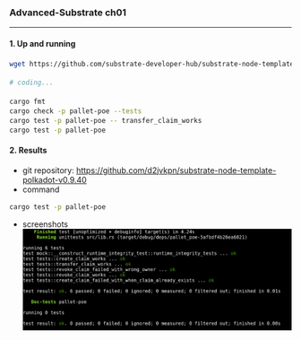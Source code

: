 ### Advanced-Substrate ch01
---

#### 1. Up and running
```bash
wget https://github.com/substrate-developer-hub/substrate-node-template/archive/refs/tags/polkadot-v0.9.40.tar.gz

# coding...

cargo fmt
cargo check -p pallet-poe --tests
cargo test -p pallet-poe -- transfer_claim_works
cargo test -p pallet-poe
```

#### 2. Results
- git repository: https://github.com/d2jvkpn/substrate-node-template-polkadot-v0.9.40
- command
```bash
cargo test -p pallet-poe
```
- screenshots
![cargo test -p pallet-poe](assets/a01.png "cargo test -p pallet-poe")
